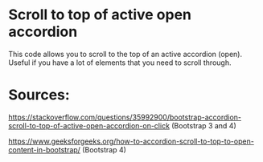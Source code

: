 # Scroll to top of active open accordion
This code allows you to scroll to the top of an active accordion (open). Useful if you have a lot of elements that you need to scroll through.

# Sources:

https://stackoverflow.com/questions/35992900/bootstrap-accordion-scroll-to-top-of-active-open-accordion-on-click (Bootstrap 3 and 4)

https://www.geeksforgeeks.org/how-to-accordion-scroll-to-top-to-open-content-in-bootstrap/ (Bootstrap 4)
